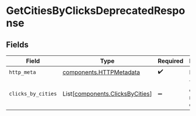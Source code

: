 # GetCitiesByClicksDeprecatedResponse


## Fields

| Field                                                                        | Type                                                                         | Required                                                                     | Description                                                                  |
| ---------------------------------------------------------------------------- | ---------------------------------------------------------------------------- | ---------------------------------------------------------------------------- | ---------------------------------------------------------------------------- |
| `http_meta`                                                                  | [components.HTTPMetadata](../../models/components/httpmetadata.md)           | :heavy_check_mark:                                                           | N/A                                                                          |
| `clicks_by_cities`                                                           | List[[components.ClicksByCities](../../models/components/clicksbycities.md)] | :heavy_minus_sign:                                                           | The top cities by number of clicks                                           |